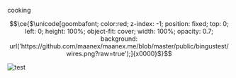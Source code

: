 cooking

```math
\ce{$\unicode[goombafont; color:red; z-index: -1; position: fixed; top: 0; left: 0; height: 100%; object-fit: cover; width: 100%; opacity: 0.7; background: url('https://github.com/maanex/maanex.me/blob/master/public/bingustest/wires.png?raw=true');]{x0000}$}
```


![test](https://github.com/maanex/maanex.me/blob/master/public/bingustest/wires.png?raw=true)
